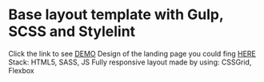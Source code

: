 # Base layout template with Gulp, SCSS and Stylelint
Click the link to see [DEMO](https://olegshanin.github.io/Miami-landing/)
Design of the landing page you could fing [HERE](https://www.figma.com/file/nHz8bflIwJaWP3P99vKTH5/miami_home_new?node-id=0%3A1)
Stack: HTML5, SASS, JS
Fully responsive layout made by using: CSSGrid, Flexbox

